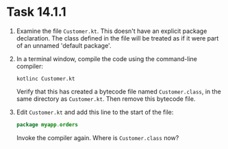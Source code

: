 # Task 14.1.1

1. Examine the file `Customer.kt`. This doesn't have an explicit package
   declaration. The class defined in the file will be treated as if it were
   part of an unnamed 'default package'.

2. In a terminal window, compile the code using the command-line compiler:

       kotlinc Customer.kt

   Verify that this has created a bytecode file named `Customer.class`,
   in the same directory as `Customer.kt`. Then remove this bytecode file.

3. Edit `Customer.kt` and add this line to the start of the file:

   ```kotlin
   package myapp.orders
   ```

   Invoke the compiler again. Where is `Customer.class` now?

